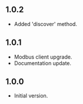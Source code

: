 ## 1.0.2
- Added 'discover' method.

## 1.0.1
- Modbus client upgrade.
- Documentation update.

## 1.0.0
- Initial version.
